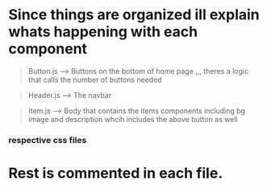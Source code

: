 # Since things are organized ill explain whats happening with each component

> Button.js --> Buttons on the bottom of home page ,,, theres a logic that calls the number of buttons needed 

> Header.js --> The navbar

> Item.js --> Body that contains the items components including bg image and description whcih includes the above button as well

### respective css files

# Rest is commented in each file.